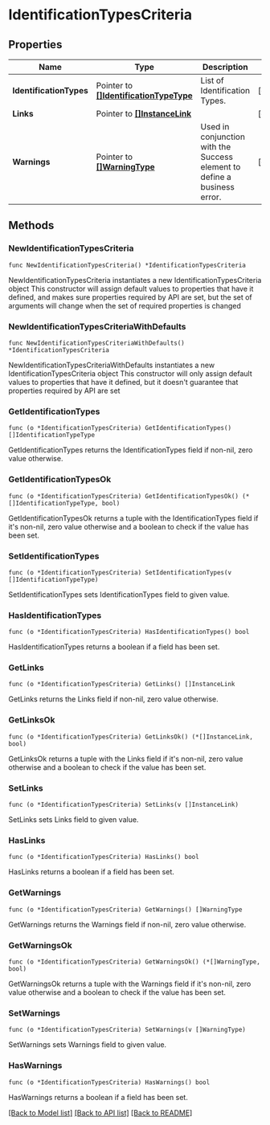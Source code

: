 # IdentificationTypesCriteria

## Properties

Name | Type | Description | Notes
------------ | ------------- | ------------- | -------------
**IdentificationTypes** | Pointer to [**[]IdentificationTypeType**](IdentificationTypeType.md) | List of Identification Types. | [optional] 
**Links** | Pointer to [**[]InstanceLink**](InstanceLink.md) |  | [optional] 
**Warnings** | Pointer to [**[]WarningType**](WarningType.md) | Used in conjunction with the Success element to define a business error. | [optional] 

## Methods

### NewIdentificationTypesCriteria

`func NewIdentificationTypesCriteria() *IdentificationTypesCriteria`

NewIdentificationTypesCriteria instantiates a new IdentificationTypesCriteria object
This constructor will assign default values to properties that have it defined,
and makes sure properties required by API are set, but the set of arguments
will change when the set of required properties is changed

### NewIdentificationTypesCriteriaWithDefaults

`func NewIdentificationTypesCriteriaWithDefaults() *IdentificationTypesCriteria`

NewIdentificationTypesCriteriaWithDefaults instantiates a new IdentificationTypesCriteria object
This constructor will only assign default values to properties that have it defined,
but it doesn't guarantee that properties required by API are set

### GetIdentificationTypes

`func (o *IdentificationTypesCriteria) GetIdentificationTypes() []IdentificationTypeType`

GetIdentificationTypes returns the IdentificationTypes field if non-nil, zero value otherwise.

### GetIdentificationTypesOk

`func (o *IdentificationTypesCriteria) GetIdentificationTypesOk() (*[]IdentificationTypeType, bool)`

GetIdentificationTypesOk returns a tuple with the IdentificationTypes field if it's non-nil, zero value otherwise
and a boolean to check if the value has been set.

### SetIdentificationTypes

`func (o *IdentificationTypesCriteria) SetIdentificationTypes(v []IdentificationTypeType)`

SetIdentificationTypes sets IdentificationTypes field to given value.

### HasIdentificationTypes

`func (o *IdentificationTypesCriteria) HasIdentificationTypes() bool`

HasIdentificationTypes returns a boolean if a field has been set.

### GetLinks

`func (o *IdentificationTypesCriteria) GetLinks() []InstanceLink`

GetLinks returns the Links field if non-nil, zero value otherwise.

### GetLinksOk

`func (o *IdentificationTypesCriteria) GetLinksOk() (*[]InstanceLink, bool)`

GetLinksOk returns a tuple with the Links field if it's non-nil, zero value otherwise
and a boolean to check if the value has been set.

### SetLinks

`func (o *IdentificationTypesCriteria) SetLinks(v []InstanceLink)`

SetLinks sets Links field to given value.

### HasLinks

`func (o *IdentificationTypesCriteria) HasLinks() bool`

HasLinks returns a boolean if a field has been set.

### GetWarnings

`func (o *IdentificationTypesCriteria) GetWarnings() []WarningType`

GetWarnings returns the Warnings field if non-nil, zero value otherwise.

### GetWarningsOk

`func (o *IdentificationTypesCriteria) GetWarningsOk() (*[]WarningType, bool)`

GetWarningsOk returns a tuple with the Warnings field if it's non-nil, zero value otherwise
and a boolean to check if the value has been set.

### SetWarnings

`func (o *IdentificationTypesCriteria) SetWarnings(v []WarningType)`

SetWarnings sets Warnings field to given value.

### HasWarnings

`func (o *IdentificationTypesCriteria) HasWarnings() bool`

HasWarnings returns a boolean if a field has been set.


[[Back to Model list]](../README.md#documentation-for-models) [[Back to API list]](../README.md#documentation-for-api-endpoints) [[Back to README]](../README.md)


